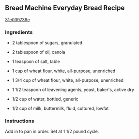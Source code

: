 ## Bread Machine Everyday Bread Recipe

[31e039739e](http://cookeatshare.com/recipes/bread-machine-everyday-bread-91473)

### Ingredients

 - 2 tablespoon of sugars, granulated

 - 2 tablespoon of oil, canola

 - 1 teaspoon of salt, table

 - 1 cup of wheat flour, white, all-purpose, unenriched

 - 1 3/4 cup of wheat flour, white, all-purpose, unenriched

 - 1 1/2 teaspoon of leavening agents, yeast, baker's, active dry

 - 1/2 cup of water, bottled, generic

 - 1/2 cup of milk, buttermilk, fluid, cultured, lowfat

### Instructions

Add in to pan in order. Set at 1 1/2 pound cycle.